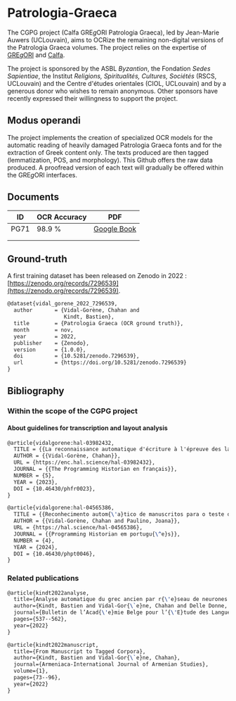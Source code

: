 # Patrologia-Graeca

The CGPG project (Calfa GRE*g*ORI Patrologia Graeca), led by Jean-Marie Auwers (UCLouvain), aims to OCRize the remaining non-digital versions of the Patrologia Graeca volumes. The project relies on the expertise of [GRE*g*ORI](https://www.gregoriproject.com) and [Calfa](https://calfa.fr).

The project is sponsored by the ASBL *Byzantion*, the Fondation *Sedes Sapientiae*, the Institut *Religions, Spiritualités, Cultures, Sociétés* (RSCS, UCLouvain) and the Centre d'études orientales (CIOL, UCLouvain) and by a generous donor who wishes to remain anonymous. Other sponsors have recently expressed their willingness to support the project.

## Modus operandi

The project implements the creation of specialized OCR models for the automatic reading of heavily damaged Patrologia Graeca fonts and for the extraction of Greek content only. The texts produced are then tagged (lemmatization, POS, and morphology). This Github offers the raw data produced. A proofread version of each text will gradually be offered within the GRE*g*ORI interfaces.

## Documents

| ID   | OCR Accuracy | PDF                                                                                      |
|------|--------------|------------------------------------------------------------------------------------------|
| PG71 | 98.9 %       | [Google Book](https://books.google.be/books?id=worYAAAAMAAJ&amp;amp;amp;amp;redir_esc=y) |
|      |              |                                                                                          |
|      |              |                                                                                          |



## Ground-truth

A first training dataset has been released on Zenodo in 2022 : [https://zenodo.org/records/7296539](https://zenodo.org/records/7296539).

```latex
@dataset{vidal_gorene_2022_7296539,
  author       = {Vidal-Gorène, Chahan and
                  Kindt, Bastien},
  title        = {Patrologia Graeca (OCR ground truth)},
  month        = nov,
  year         = 2022,
  publisher    = {Zenodo},
  version      = {1.0.0},
  doi          = {10.5281/zenodo.7296539},
  url          = {https://doi.org/10.5281/zenodo.7296539}
}
```

## Bibliography

### Within the scope of the CGPG project

#### About guidelines for transcription and layout analysis

```latex
@article{vidalgorene:hal-03982432,
  TITLE = {{La reconnaissance automatique d'écriture à l'épreuve des langues peu dotées}},
  AUTHOR = {{Vidal-Gorène, Chahan}},
  URL = {https://enc.hal.science/hal-03982432},
  JOURNAL = {{The Programming Historian en français}},
  NUMBER = {5},
  YEAR = {2023},
  DOI = {10.46430/phfr0023},
}
```

```latex
@article{vidalgorene:hal-04565386,
  TITLE = {{Reconhecimento autom{\'a}tico de manuscritos para o teste de idiomas n{\~a}o latinos}},
  AUTHOR = {{Vidal-Gorène, Chahan and Paulino, Joana}},
  URL = {https://hal.science/hal-04565386},
  JOURNAL = {{Programming Historian em portugu{\^e}s}},
  NUMBER = {4},
  YEAR = {2024},
  DOI = {10.46430/phpt0046},
}
```

### Related publications

```latex
@article{kindt2022analyse,
  title={Analyse automatique du grec ancien par r{\'e}seau de neurones. {\'E}valuation sur le corpus De Thessalonica Capta},
  author={Kindt, Bastien and Vidal-Gor{\`e}ne, Chahan and Delle Donne, Saulo},
  journal={Bulletin de l’Acad{\'e}mie Belge pour l’{\'E}tude des Langues Anciennes et Orientales},
  pages={537--562},
  year={2022}
}
```

```latex
@article{kindt2022manuscript,
  title={From Manuscript to Tagged Corpora},
  author={Kindt, Bastien and Vidal-Gor{\`e}ne, Chahan},
  journal={Armeniaca-International Journal of Armenian Studies},
  volume={1},
  pages={73--96},
  year={2022}
}
```